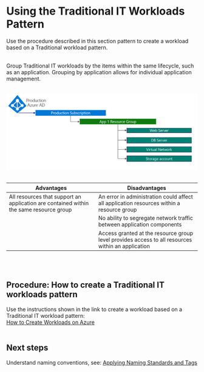 # Using the Traditional IT Workloads Pattern 
Use the procedure described in this section pattern to create a workload based on a Traditional workload pattern. 
<br />
<br />

Group Traditional IT workloads by the items within the same lifecycle, such as an application. Grouping by application allows for individual application management. 
<br />
<br />

![Traditional-IT-Workloads-Pattern](https://github.com/alvarovitta/Enrollment-and-Subscription/blob/master/_images/Traditional-IT-Workloads-Pattern.png)
<br />
<br />

| Advantages | Disadvantages |
|------------ | -----------|
| All resources that support an application are contained within the same resource group | An error in administration could affect all application resources within a resource group |
| | No ability to segregate network traffic between application components |
| | Access granted at the resource group level provides access to all resources within an application |
<br />
<br />

## Procedure: How to create a Traditional IT workloads pattern  
Use the instructions shown in the link to create a workload based on a Traditional IT workload pattern:   
[How to Create Workloads on Azure](https://docs.microsoft.com/en-us/azure/virtual-machines/windows/quick-create-portal)
<br />
<br />

## Next steps 
Understand naming conventions, see:  [Applying Naming Standards and Tags](4.0-Applying-Naming-Standards-and-Tags.md) 
